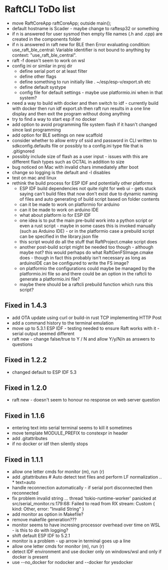 # RaftCLI ToDo list

- move RaftCoreApp raftCoreApp; outside main();
- default hostname is Scader - maybe change to raftesp32 or something
- if n is answered for user sysmod then empty file names (.h and .cpp) are created in the components folder
- if n is answered in raft new for BLE then Error evaluating condition: use_raft_ble_central: Variable identifier is not bound to anything by context: "use_raft_ble_central".
- raft -f doesn't seem to work on wsl
- config ini or similar in proj dir
  - define serial port or at least filter
  - define other flags
  - define something to run initially like . ~/esp/esp-v/export.sh etc
  - define default systype
  - config file for default settings - maybe use platformio.ini when in that system?
- need a way to build with docker and then switch to idf - currently build with docker then run idf export.sh then raft run results in a one line display and then exit the program without doing anything
- try to find a way to start esp if no docker
- add option to avoid programming file system flash if it hasn't changed since last programming
- add option for BLE settings on new scaffold
- consider whether to allow entry of ssid and password in CLI written to sdkconfig.defaults file or possibly to a config.ini type file that is .gitignored
- possibly include size of flash as a user input - issues with this are different flash types such as OCTAL in addition to size
- bug noticed on Mac with invalid chars immediately after boot
- change so logging is the default and -l disables
- test on mac and linux
- rethink the build process for ESP IDF and potentially other platforms
  - ESP IDF build dependencies not quite right for web ui - gets stuck saying can't build files that now don't exist due to dynamic naming of files and auto generating of build script based on folder contents
  - can it be made to work on platformio for arduino
  - can it be made to work on arduino IDE
  - what about platform io for ESP IDF
  - one idea is to put the main pre-build work into a python script or even a rust script - maybe in some cases this is invoked manually (such as Arduino IDE) - or in the platformio case a prebuild script can be specified in the library.json file
  - this script would do all the stuff that RaftProject.cmake script does
  - another post-build script might be needed too though - although maybe not? this would perhaps do what RaftGenFSImage.cmake does - though in fact this probably isn't necessary as long as arduinoIDE can be configured to write the FS image?
  - on platformio the configurations could maybe be managed by the platformio.ini file so and there could be an option in the raftcli to generate a platformio.ini file?
  - maybe there should be a raftcli prebuild function which runs this script?

## Fixed in 1.4.3
- add OTA update using curl or build-in rust TCP implementing HTTP Post
- add a command history to the terminal emulation
- move up to 5.3.1 ESP IDF - testing needed to ensure Raft works with it - serial output seemed different
- raft new - change false/true to Y / N and allow Y/y/N/n as answers to questions

## Fixed in 1.2.2
- changed default to ESP IDF 5.3

## Fixed in 1.2.0
- raft new - doesn't seem to honour no response on web server question

## Fixed in 1.1.6
- entering text into serial terminal seems to kill it sometimes
- move template MODULE_PREFIX to constexpr in header
- add .gitattributes
- if no docker or idf then silently stops

## Fixed in 1.1.1
- allow one letter cmds for monitor (m), run (r)
- add .gitattributes # Auto detect text files and perform LF normalization .. * text=auto
- handle reconnection automatically - if serial port disconnected then reconnected
- fix problem invalid string ... thread 'tokio-runtime-worker' panicked at src/serial_monitor.rs:179:68: Failed to read from RX stream: Custom { kind: Other, error: "Invalid String" }
- add monitor as option in Makefile?
- remove makefile generation???
- monitor seems to have incresing processor overhead over time on WSL - is this to do with logging?
- shift default ESP IDF to 5.2.1
- monitor is a problem - up arrow in terminal goes up a line
- allow one letter cmds for monitor (m), run (r)
- detect IDF environment and use docker only on windows/wsl and only if docker is present
- use --no_docker for nodocker and --docker for yesdocker
